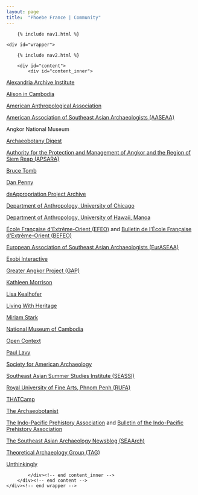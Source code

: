 ```yaml
---
layout: page
title:  "Phoebe France | Community"
---
```

<body id="body_community"> 

		{% include nav1.html %}
		
	<div id="wrapper"> 
	
		{% include nav2.html %}
	
		<div id="content">
			<div id="content_inner">
	
<!-- 			<h2 id="first">Community</h2> -->

<!--
<p>Nam quis augue est, quis vestibulum nunc. Aliquam erat volutpat. Vestibulum porta condimentum orci sodales mollis. Etiam pulvinar mauris nec libero commodo volutpat. Maecenas faucibus, nisl sit amet tempus varius, massa dolor porttitor nisi, quis ultrices erat tortor ut nisi. Morbi viverra lectus sit amet mi interdum auctor. In hac habitasse platea dictumst. Integer nec purus est. Proin bibendum mauris ac leo ultricies porta. Maecenas dapibus tincidunt fermentum. Donec nibh diam, bibendum at rhoncus sit amet, consequat sit amet urna.</p>


<h2>Community Paragraph 2</h2>

	<p>Donec sem mi, condimentum in tempor a, fermentum non nibh. Pellentesque tempus mauris non turpis pellentesque lacinia. Etiam laoreet volutpat dolor at convallis. Nam id nulla at orci volutpat venenatis hendrerit non nisi. Etiam sit amet enim at sem laoreet ultrices tincidunt eget ligula. Etiam cursus eros quis arcu interdum pharetra. Nulla facilisi. Fusce enim sem, dictum a mattis a, aliquet euismod odio. Aliquam rutrum tristique lectus id tincidunt. Class aptent taciti sociosqu ad litora torquent per conubia nostra, per inceptos himenaeos. Aliquam euismod suscipit tellus aliquet pulvinar. Donec sem mi, condimentum in tempor a, fermentum non nibh. Pellentesque tempus mauris non turpis pellentesque lacinia. Etiam laoreet volutpat dolor at convallis. Nam id nulla at orci volutpat venenatis hendrerit non nisi. Etiam sit amet enim at sem laoreet ultrices tincidunt eget ligula. Etiam cursus eros quis arcu interdum pharetra. Nulla facilisi. Fusce enim sem, dictum a mattis a, aliquet euismod odio. Aliquam rutrum tristique lectus id tincidunt. Class aptent taciti sociosqu ad litora torquent per conubia nostra, per inceptos himenaeos. Aliquam euismod suscipit tellus aliquet pulvinar.
</p>
-->


<!--
I could either have a list like this, and then it's like: hey, here are all my friends.  Or I could have some kind of feed, or both?
-->

<!--
<h2 id="first">Research Community</h2>

<p>These people and organizations support and inspire my research, both within the academy and beyond.</p>

<h2>People and Organizations</h2>
-->


<p><a href="http://alexandriaarchive.org/">Alexandria Archive Institute</a></p>
<p><a href="http://alisonincambodia.wordpress.com/">Alison in Cambodia</a></p>
<p><a href="http://www.aaanet.org/">American Anthropological Association</a></p>
<p><a href="https://sites.google.com/site/aaseaarchaeology/">American Association of Southeast Asian Archaeologists (AASEAA)</a></p>
<p>Angkor National Museum</p>
<p><a href="https://www.jiscmail.ac.uk/cgi-bin/webadmin?A2=ARCHAEOBOTANY;d04bb35e.1105">Archaeobotany Digest</a></p>
<p><a href="http://www.autoriteapsara.org/index_en.html">Authority for the Protection and Management of Angkor and the Region of Siem Reap (APSARA)</a></p>
<p><a href="brucetomb.com">Bruce Tomb</a></p>
<p><a href="http://www.geosci.usyd.edu.au/people/st_penny.shtml">Dan Penny</a></p>
<p><a href="http://deappropriationproject.net/">deAppropriation Project Archive</a></p>
<p><a href="http://anthropology.uchicago.edu/">Department of Anthropology, University of Chicago</a></p>
<p><a href="http://www.anthropology.hawaii.edu/">Department of Anthropology, University of Hawaii, Manoa</a></p>
<p><a href="http://www.efeo.fr/index.php?l=EN">École Française d'Extrême-Orient (EFEO)</a> and <a href="http://www.persee.fr/web/revues/home/prescript/revue/befeo">Bulletin de l'École Française d'Extrême-Orient (BEFEO)</a></p>
<p><a href="http://www.ucd.ie/archaeology/euraseaa14/">European Association of Southeast Asian Archaeologists (EurASEAA)</a></p>
<p><a href="http://exobi.com/">Exobi Interactive</a></p>
<p><a href="http://acl.arts.usyd.edu.au/angkor/gap/">Greater Angkor Project (GAP)</a></p>
<p><a href="http://paleoecology.uchicago.edu/">Kathleen Morrison</a></p>
<p><a href="http://www.scu.edu/cas/ess/faculty-staff/lisa-kealhofer/index.cfm">Lisa Kealhofer</a></p>
<p><a href="http://acl.arts.usyd.edu.au/angkor/lwh/">Living With Heritage</a></p>
<p><a href="http://anthropology.hawaii.edu/People/Faculty/Stark/">Miriam Stark</a></p>
<p><a href="http://cambodiamuseum.info/">National Museum of Cambodia</a></p>
<p><a href="http://opencontext.org/">Open Context</a></p>
<p><a href="https://hawaii.academia.edu/PaulLavy/">Paul Lavy</a></p>
<p><a href="http://www.saa.org/">Society for American Archaeology</a></p>
<p><a href="http://seassi.wisc.edu/">Southeast Asian Summer Studies Institute (SEASSI)</a></p>
<p><a href="http://www.rufa.edu.kh/">Royal University of Fine Arts, Phnom Penh (RUFA)</a></p>
<p><a href="http://thatcamp.org/">THATCamp</a></p>
<p><a href="http://archaeobotanist.blogspot.com/">The Archaeobotanist</a></p>
<p><a href="http://arts.anu.edu.au/arcworld/ippa/ippa.htm">The Indo-Pacific Prehistory Association</a> and <a href="http://journals.lib.washington.edu/index.php/BIPPA/issue/current/">Bulletin of the Indo-Pacific Prehistory Association</a></p>
<p><a href="http://www.southeastasianarchaeology.com/">The Southeast Asian Archaeology Newsblog (SEAArch)</a></p>
<p><a href="http://www.columbia.edu/cu/archaeology/conference/tag/">Theoretical Archaeology Group (TAG)</a></p>
<p><a href="http://unthinkingly.com/">Unthinkingly</a></p>








<!-- <p><a href="linkhere.net">National Museums in Cambodia?</a></p> -->

<!-- <p><a href="linkhere.net">Libraries?</a></p> -->



<!-- <p><a href="http://www.unesco.org/new/en/phnompenh">UNESCO, Phnom Penh</a></p> -->

<!-- <p><a href="http://www.hawaii.edu/khmer/">University of Hawaii Khmer Language Program</a></p> -->

<!-- <p><a href="https://www.socialtext.net/wherecamp/">WhereCamp</a></p>  Where camp should go on phlabs… also mine unthinkingly and your bookmarks -->

						
			</div><!-- end content_inner -->
		</div><!-- end content -->
	</div><!-- end wrapper -->
</body>


